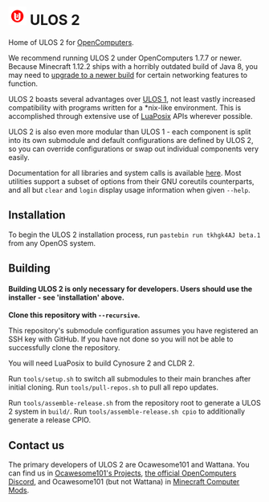 # ![logo](./ulos2-logo.png) ULOS 2

Home of ULOS 2 for [OpenComputers](curseforge.com/minecraft/mc-mods/opencomputers).

We recommend running ULOS 2 under OpenComputers 1.7.7 or newer.  Because Minecraft 1.12.2 ships with a horribly outdated build of Java 8, you may need to [upgrade to a newer build](https://www.youtube.com/watch?v=fZ2QIarg_c8) for certain networking features to function.

ULOS 2 boasts several advantages over [ULOS 1](https://github.com/ocawesome101/oc-ulos), not least vastly increased compatibility with programs written for a \*nix-like environment.  This is accomplished through extensive use of [LuaPosix](https://luaposix.github.io/luaposix/index.html) APIs wherever possible.

ULOS 2 is also even more modular than ULOS 1 - each component is split into its own submodule and default configurations are defined by ULOS 2, so you can override configurations or swap out individual components very easily.

Documentation for all libraries and system calls is available [here](https://ulos2.ocaweso.me/).  Most utilities support a subset of options from their GNU coreutils counterparts, and all but `clear` and `login` display usage information when given `--help`.

## Installation

To begin the ULOS 2 installation process, run `pastebin run tkhgk4AJ beta.1` from any OpenOS system.

## Building

#### Building ULOS 2 is only necessary for developers.  Users should use the installer - see 'installation' above.

**Clone this repository with `--recursive`.**

This repository's submodule configuration assumes you have registered an SSH key with GitHub.  If you have not done so you will not be able to successfully clone the repository.

You will need LuaPosix to build Cynosure 2 and CLDR 2.

Run `tools/setup.sh` to switch all submodules to their main branches after initial cloning.  Run `tools/pull-repos.sh` to pull all repo updates.

Run `tools/assemble-release.sh` from the repository root to generate a ULOS 2 system in `build/`.  Run `tools/assemble-release.sh cpio` to additionally generate a release CPIO.

## Contact us

The primary developers of ULOS 2 are Ocawesome101 and Wattana.  You can find us in [Ocawesome101's Projects](https://discord.gg/fMBMqTGGXB), [the official OpenComputers Discord](https://discord.gg/bYqKv7h), and Ocawesome101 (but not Wattana) in [Minecraft Computer Mods](https://discord.gg/mxdG5mckkY).
